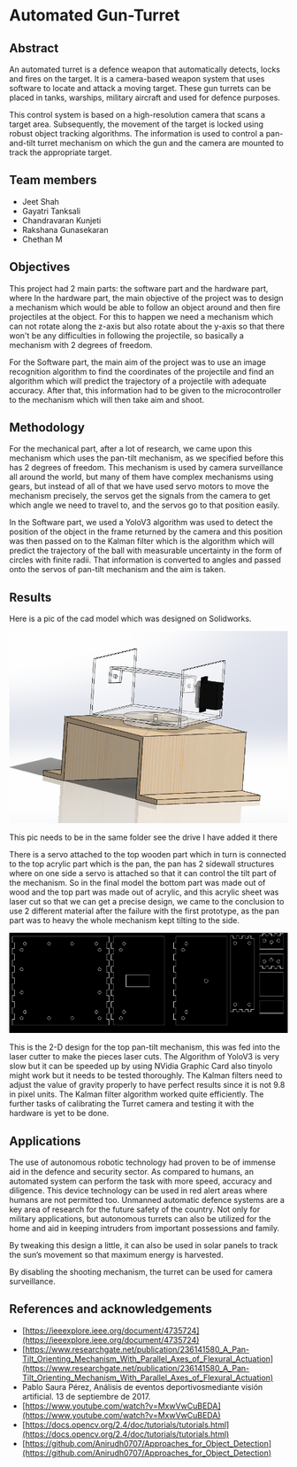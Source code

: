 # Automated Gun-Turret

## Abstract

An automated turret is a defence weapon that automatically detects, locks and fires on the target. It is a camera-based weapon system that uses software to locate and attack a moving target. These gun turrets can be placed in tanks, warships, military aircraft and used for defence purposes.

This control system is based on a high-resolution camera that scans a target area. Subsequently, the movement of the target is locked using robust object tracking algorithms. The information is used to control a pan-and-tilt turret mechanism on which the gun and the camera are mounted to track the appropriate target.

## Team members

- Jeet Shah
- Gayatri Tanksali
- Chandravaran Kunjeti
- Rakshana Gunasekaran
- Chethan M

## Objectives

This project had 2 main parts: the software part and the hardware part, where In the hardware part, the main objective of the project was to design a mechanism which would be able to follow an object around and then fire projectiles at the object.
For this to happen we need a mechanism which can not rotate along the z-axis but also rotate about the y-axis so that there won't be any difficulties in following the projectile, so basically a mechanism with 2 degrees of freedom.

For the Software part, the main aim of the project was to use an image recognition algorithm to find the coordinates of the projectile and find an algorithm which will predict the trajectory of a projectile with adequate accuracy. After that, this information had to be given to the microcontroller to the mechanism which will then take aim and shoot.

## Methodology

For the mechanical part, after a lot of research, we came upon this mechanism which uses the pan-tilt mechanism, as we specified before this has 2 degrees of freedom. This mechanism is used by camera surveillance all around the world, but many of them have complex mechanisms using gears, but instead of all of that we have used servo motors to move the mechanism precisely, the servos get the signals from the camera to get which angle we need to travel to, and the servos go to that position easily.

In the Software part, we used a YoloV3 algorithm was used to detect the position of the object in the frame returned by the camera and this position was then passed on to the Kalman filter which is the algorithm which will predict the trajectory of the ball with measurable uncertainty in the form of circles with finite radii. That information is converted to angles and passed onto the servos of pan-tilt mechanism and the aim is taken.

## Results

Here is a pic of the cad model which was designed on Solidworks.

![](final_model_pin.PNG) 

This pic needs to be in the same folder see the drive I have added it there

There is a servo attached to the top wooden part which in turn is connected to the top acrylic part which is the pan, the pan has 2 sidewall structures where on one side a servo is attached so that it can control the tilt part of the mechanism. So in the final model the bottom part was made out of wood and the top part was made out of acrylic, and this acrylic sheet was laser cut so that we can get a precise design, we came to the conclusion to use 2 different material after the failure with the first prototype, as the pan part was to heavy the whole mechanism kept tilting to the side.

![](lazercut_design.PNG)

This is the 2-D design for the top pan-tilt mechanism, this was fed into the laser cutter to make the pieces laser cuts.
The Algorithm of YoloV3 is very slow but it can be speeded up by using NVidia Graphic Card also tinyolo might work but it needs to be tested thoroughly. The Kalman filters need to adjust the value of gravity properly to have perfect results since it is not 9.8 in pixel units. The Kalman filter algorithm worked quite efficiently. The further tasks of calibrating the Turret camera and testing it with the hardware is yet to be done.

## Applications

The use of autonomous robotic technology had proven to be of immense aid in the defence and security sector. As compared to humans, an automated system can perform the task with more speed, accuracy and diligence. This device technology can be used in red alert areas where humans are not permitted too. Unmanned automatic defence systems are a key area of research for the future safety of the country. Not only for military applications, but autonomous turrets can also be utilized for the home and aid in keeping intruders from important possessions and family.

By tweaking this design a little, it can also be used in solar panels to track the sun’s movement so that maximum energy is harvested.

By disabling the shooting mechanism, the turret can be used for camera surveillance.

## References and acknowledgements

- [https://ieeexplore.ieee.org/document/4735724](https://ieeexplore.ieee.org/document/4735724)
- [https://www.researchgate.net/publication/236141580_A_Pan-Tilt_Orienting_Mechanism_With_Parallel_Axes_of_Flexural_Actuation](https://www.researchgate.net/publication/236141580_A_Pan-Tilt_Orienting_Mechanism_With_Parallel_Axes_of_Flexural_Actuation)
- Pablo Saura Pérez, Análisis de eventos deportivosmediante visión artificial. 13 de septiembre de 2017.
- [https://www.youtube.com/watch?v=MxwVwCuBEDA](https://www.youtube.com/watch?v=MxwVwCuBEDA)
- [https://docs.opencv.org/2.4/doc/tutorials/tutorials.html](https://docs.opencv.org/2.4/doc/tutorials/tutorials.html)
- [https://github.com/Anirudh0707/Approaches_for_Object_Detection](https://github.com/Anirudh0707/Approaches_for_Object_Detection)

